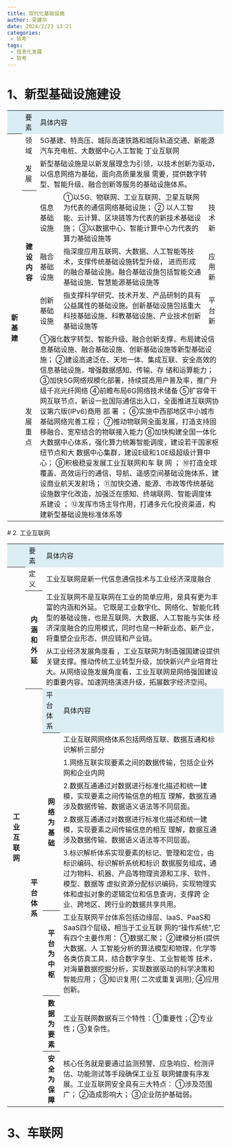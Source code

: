 ```yaml
---
title: 现代化基础设施
author: 吴建华
date: 2024/2/23 13:21
categories:
 - 软考
tags:
 - 信息化发展
 - 软考
---
```


# 1、新型基础设施建设

<table>
    <tr style="background-color:#DBEDF4">
        <th></th>
        <td>要素</th>
        <td colspan="3">具体内容</th>
    </tr>
    <tr>
        <th rowspan="6">新 基 建</th>
        <td>领域</td>
    	<td colspan="3">5G基建、特高压、城际高速铁路和城际轨道交通、新能源汽车充电桩、大数据中心人工智能 丁业互联网</td>
    </tr>
    <tr>
        <td>发展</td>
    	<td colspan="3">新型基础设施是以新发展理念为引领，以技术创新为驱动，以信息网络为基础，面向高质量发展 需要，提供数字转型、智能升级、融合创新等服务的基础设施体系。</td>
    </tr>
    <tr>
        <th  rowspan="3">建设内容</th>
        <td>信息基础 设施</td>
    	<td>①以5G、物联网、工业互联网、卫星互联网为代表的通信网络基础设施；
            ②  以人工智能、云计算、区块链等为代表的新技术基础设施；
            ③以数据中心、智能计算中心为代表的算力基础设施等
		</td>
        <td>技术新</td>
    </tr>
	<tr>
    	<td>融合基础 设施</td>
        <td>指深度应用互联网、大数据、人工智能等技术，支撑传统基础设施转型升级， 进而形成的融合基础设施。融合基础设施包括智能交通基础设施、智慧能源基础设施等</td>
        <td>应用新</td>
    </tr>
<tr>
    	<td>创新基础设施</td>
        <td>指支撑科学研究、技术开发、产品研制的具有公益属性的基础设施。创新基础设施包括重大科技基础设施、科教基础设施、产业技术创新基础设施等</td>
        <td>平台新</td>
    </tr>
    <tr>
    	<td>发展 重点</td>
        <td colspan="3">①强化数字转型、智能升级、融合创新支撑，布局建设信息基础设施、融合基础设施、创新基础设施等新型基础设施；
②建设高速泛在、天地一体、集成互联、安全高效的信息基础设施，增强数据感知、传输、存
储和运算能力；
③加快5G网络规模化部署，持续提高用户普及率，推广升级千兆光纤网络
④前瞻布局6G网络技术储备
⑤扩容骨干网互联节点，新设一批国际通信出入口，全面推进互联网协议第六版(IPv6)商用
部 署 ；
⑥实施中西部地区中小城市基础网络完善工程；
⑦推动物联网全面发展，打造支持固移融合、宽窄结合的物联接入能力
⑧加快构建全国一体化大数据中心体系，强化算力统筹智能调度，建设若干国家枢纽节点和大 数据中心集群，建设E级和10E级超级计算中心；
⑨积极稳妥发展工业互联网和车 联 网 ；
⑩打造全球覆盖、高效运行的通信、导航、遥感空间基础设施体系，建设商业航天发射场；
⑪加快交通、能源、市政等传统基础设施数字化改造，加强泛在感知、终端联网、智能调度体
系建设 ；
⑫发挥市场主导作用，打通多元化投资渠道，构建新型基础设施标准体系等</td>
    </tr>
</table>
# 2. 工业互联网

<table >
 <tr style="background:#DAEEF4">
  <td>
  </td>
  <td >要素</td>
  <td style="text-aligin:center" colspan='2'>具体内容</td>
 </tr>
 <tr >
  <th rowspan='15'>工 业 互 联 网</td>
  <td>定义</td>
  <td colspan='2'>工业互联网是新一代信息通信技术与工业经济深度融合</td>
 </tr>
<tr >
  <th rowspan='2'>内涵和外延</th>
  <td colspan='2'>工业互联网不是互联网在工业的简单应用，是具有更为丰富的内涵和外延。
它既是工业数字化、网络化、智能化转型的基础设施，也是互联网、大数据、人工智能与实体  经济深度融合的应用模式，同时也是一种新业态、新产业，将重塑企业形态、供应链和产业链。
</td>
</tr>
<tr>
    <td colspan='2'>从工业经济发展角度看 ，工业互联网为制造强国建设提供关键支撑。推动传统工业转型升级，加快新兴产业培育壮大。从网络设施发展角度看，工业互联网是网络强国建设的重要内容。加速网络演进升级，拓展数字经济空间。</td>
</tr>
<tr >
  <th rowspan='15'>平台 体系</th>
    <td style="background:#DAEEF4">平台体系</td>
    <td style="background:#DAEEF4">具体内容</td>
</tr>
<tr >
    <th rowspan='5' >网络为基础</td>
    <td >工业互联网网络体系包括网络互联、数据互通和标识解析三部分</td>
</tr>
<tr>
    <td >1.网络互联实现要素之间的数据传输，包括企业外网和企业内网</td>
</tr>
<tr>
    <td >2.数据互通通过对数据进行标准化描述和统一建模，实现要素之间传输信息的相互 理解，数据互通涉及数据传输、数据语义语法等不同层面。</td>
</tr>
<tr>
    <td >2.数据互通通过对数据进行标准化描述和统一建模，实现要素之间传输信息的相互 理解，数据互通涉及数据传输、数据语义语法等不同层面。</td>
</tr>
<tr>
    <td >3.标识解析体系实现要素的标记、管理和定位，由标识编码、标识解析系统和标识 数据服务组成，通过为物料、机器、产品等物理资源和工序、软件、模型、数据等 虚拟资源分配标识编码，实现物理实体和虚拟对象的逻辑定位和信息查询，支撑跨
企业、跨地区、跨行业的数据共享共用。
</td>
</tr>
<tr >
    <th  >平台为中枢</td>
    <td >工业互联网平台体系包括边缘层、laaS、PaaS和SaaS四个层级，相当于工业互联
网的“操作系统”,它有四个主要作用：
        ①数据汇聚；
        ②建模分析(提供大数据、人 工智能分析的算法模型和物理、化学等各类仿真工具，结合数字孪生、工业智能等 技术，对海量数据挖掘分析，实现数据驱动的科学决策和智能应用；
        ③知识复用( 二次或重复调用);
        ④应用创新。
</td>
</tr>
<tr >
    <th  >数据为要素</td>
    <td >工业互联网数据有三个特性：①重要性；②专业性；③复杂性。</td>
</tr>
<tr >
    <th  >安全为保障</td>
    <td >核心任务就是要通过监测预警、应急响应、检测评估、功能测试等手段确保工业互  联网健康有序发展。工业互联网安全具有三大特点：
        ①涉及范围广；
        ②造成影响大；
        ③企业防护基础弱。
</td>
</tr>
</table>

# 3、车联网








